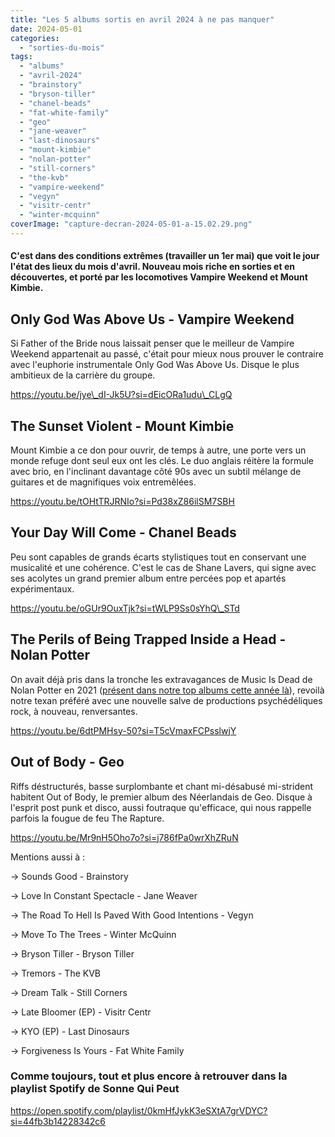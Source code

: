 ```yaml
---
title: "Les 5 albums sortis en avril 2024 à ne pas manquer"
date: 2024-05-01
categories: 
  - "sorties-du-mois"
tags: 
  - "albums"
  - "avril-2024"
  - "brainstory"
  - "bryson-tiller"
  - "chanel-beads"
  - "fat-white-family"
  - "geo"
  - "jane-weaver"
  - "last-dinosaurs"
  - "mount-kimbie"
  - "nolan-potter"
  - "still-corners"
  - "the-kvb"
  - "vampire-weekend"
  - "vegyn"
  - "visitr-centr"
  - "winter-mcquinn"
coverImage: "capture-decran-2024-05-01-a-15.02.29.png"
---
```


#### C'est dans des conditions extrêmes (travailler un 1er mai) que voit le jour l'état des lieux du mois d'avril. Nouveau mois riche en sorties et en découvertes, et porté par les locomotives Vampire Weekend et Mount Kimbie.

<!--more-->

## Only God Was Above Us - Vampire Weekend

Si Father of the Bride nous laissait penser que le meilleur de Vampire Weekend appartenait au passé, c'était pour mieux nous prouver le contraire avec l'euphorie instrumentale Only God Was Above Us. Disque le plus ambitieux de la carrière du groupe.

https://youtu.be/jye\_dI-Jk5U?si=dEicORa1udu\_CLgQ

## The Sunset Violent - Mount Kimbie

Mount Kimbie a ce don pour ouvrir, de temps à autre, une porte vers un monde refuge dont seul eux ont les clés. Le duo anglais réitère la formule avec brio, en l'inclinant davantage côté 90s avec un subtil mélange de guitares et de magnifiques voix entremêlées.

https://youtu.be/tOHtTRJRNIo?si=Pd38xZ86ilSM7SBH

## Your Day Will Come - Chanel Beads

Peu sont capables de grands écarts stylistiques tout en conservant une musicalité et une cohérence. C'est le cas de Shane Lavers, qui signe avec ses acolytes un grand premier album entre percées pop et apartés expérimentaux.

https://youtu.be/oGUr9OuxTjk?si=tWLP9Ss0sYhQ\_STd

## The Perils of Being Trapped Inside a Head - Nolan Potter

On avait déjà pris dans la tronche les extravagances de Music Is Dead de Nolan Potter en 2021 ([présent dans notre top albums cette année là](https://sonnequipeut.com/2021/12/20/top-20-albums-2021/)), revoilà notre texan préféré avec une nouvelle salve de productions psychédéliques rock, à nouveau, renversantes.

https://youtu.be/6dtPMHsy-50?si=T5cVmaxFCPsslwjY

## Out of Body - Geo

Riffs déstructurés, basse surplombante et chant mi-désabusé mi-strident habitent Out of Body, le premier album des Néerlandais de Geo. Disque à l'esprit post punk et disco, aussi foutraque qu'efficace, qui nous rappelle parfois la fougue de feu The Rapture.

https://youtu.be/Mr9nH5Oho7o?si=j786fPa0wrXhZRuN

Mentions aussi à :

\-> Sounds Good - Brainstory

\-> Love In Constant Spectacle - Jane Weaver

\-> The Road To Hell Is Paved With Good Intentions - Vegyn

\-> Move To The Trees - Winter McQuinn

\-> Bryson Tiller - Bryson Tiller

\-> Tremors - The KVB

\-> Dream Talk - Still Corners

\-> Late Bloomer (EP) - Visitr Centr

\-> KYO (EP) - Last Dinosaurs

\-> Forgiveness Is Yours - Fat White Family

### Comme toujours, tout et plus encore à retrouver dans la playlist Spotify de Sonne Qui Peut

https://open.spotify.com/playlist/0kmHfJykK3eSXtA7grVDYC?si=44fb3b14228342c6
